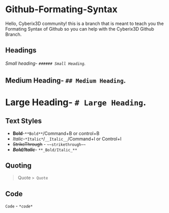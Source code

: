 # Github-Formating-Syntax
Hello, Cyberix3D community! this is a branch that is meant to teach you the Formating Syntax of Github so you can help with the Cyberix3D Github Branch.

## Headings

###### Small heading- `###### Small Heading`.
## Medium Heading- `## Medium Heading`.
# Large Heading- `# Large Heading`.

## Text Styles
- **Bold**-`**Bold**`/Command+B or control+B
- *Italic*-`*Italic*`/`__Italic__`/Command+I or Control+I
- ~~StrikeThrough~~ - `~~strikethrough~~`
- **_Bold/Italic_**- `**_Bold/Italic_**`

## Quoting
> Quote
`> Quote`

## Code

`Code` - *`*code*`*
